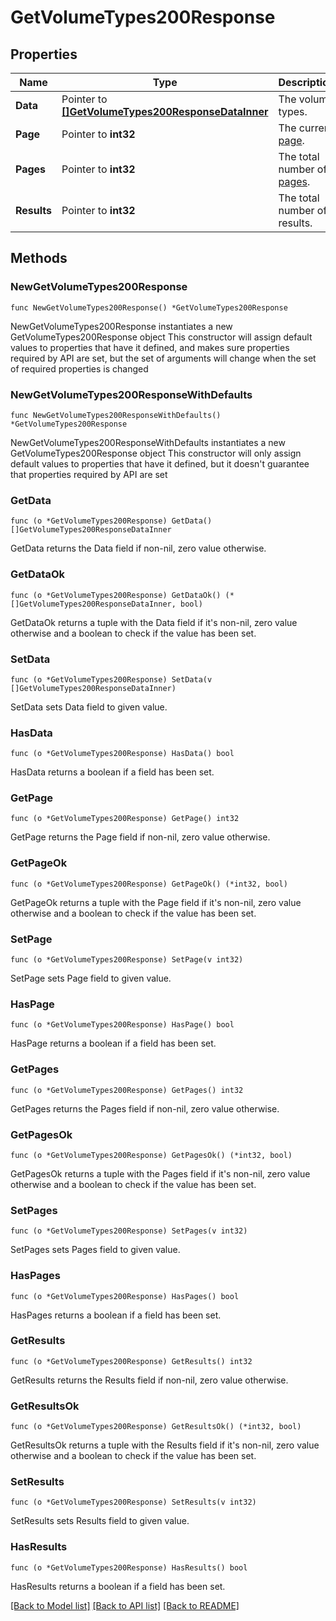 # GetVolumeTypes200Response

## Properties

Name | Type | Description | Notes
------------ | ------------- | ------------- | -------------
**Data** | Pointer to [**[]GetVolumeTypes200ResponseDataInner**](GetVolumeTypes200ResponseDataInner.md) | The volume types. | [optional] 
**Page** | Pointer to **int32** | The current [page](https://techdocs.akamai.com/linode-api/reference/pagination). | [optional] [readonly] 
**Pages** | Pointer to **int32** | The total number of [pages](https://techdocs.akamai.com/linode-api/reference/pagination). | [optional] [readonly] 
**Results** | Pointer to **int32** | The total number of results. | [optional] [readonly] 

## Methods

### NewGetVolumeTypes200Response

`func NewGetVolumeTypes200Response() *GetVolumeTypes200Response`

NewGetVolumeTypes200Response instantiates a new GetVolumeTypes200Response object
This constructor will assign default values to properties that have it defined,
and makes sure properties required by API are set, but the set of arguments
will change when the set of required properties is changed

### NewGetVolumeTypes200ResponseWithDefaults

`func NewGetVolumeTypes200ResponseWithDefaults() *GetVolumeTypes200Response`

NewGetVolumeTypes200ResponseWithDefaults instantiates a new GetVolumeTypes200Response object
This constructor will only assign default values to properties that have it defined,
but it doesn't guarantee that properties required by API are set

### GetData

`func (o *GetVolumeTypes200Response) GetData() []GetVolumeTypes200ResponseDataInner`

GetData returns the Data field if non-nil, zero value otherwise.

### GetDataOk

`func (o *GetVolumeTypes200Response) GetDataOk() (*[]GetVolumeTypes200ResponseDataInner, bool)`

GetDataOk returns a tuple with the Data field if it's non-nil, zero value otherwise
and a boolean to check if the value has been set.

### SetData

`func (o *GetVolumeTypes200Response) SetData(v []GetVolumeTypes200ResponseDataInner)`

SetData sets Data field to given value.

### HasData

`func (o *GetVolumeTypes200Response) HasData() bool`

HasData returns a boolean if a field has been set.

### GetPage

`func (o *GetVolumeTypes200Response) GetPage() int32`

GetPage returns the Page field if non-nil, zero value otherwise.

### GetPageOk

`func (o *GetVolumeTypes200Response) GetPageOk() (*int32, bool)`

GetPageOk returns a tuple with the Page field if it's non-nil, zero value otherwise
and a boolean to check if the value has been set.

### SetPage

`func (o *GetVolumeTypes200Response) SetPage(v int32)`

SetPage sets Page field to given value.

### HasPage

`func (o *GetVolumeTypes200Response) HasPage() bool`

HasPage returns a boolean if a field has been set.

### GetPages

`func (o *GetVolumeTypes200Response) GetPages() int32`

GetPages returns the Pages field if non-nil, zero value otherwise.

### GetPagesOk

`func (o *GetVolumeTypes200Response) GetPagesOk() (*int32, bool)`

GetPagesOk returns a tuple with the Pages field if it's non-nil, zero value otherwise
and a boolean to check if the value has been set.

### SetPages

`func (o *GetVolumeTypes200Response) SetPages(v int32)`

SetPages sets Pages field to given value.

### HasPages

`func (o *GetVolumeTypes200Response) HasPages() bool`

HasPages returns a boolean if a field has been set.

### GetResults

`func (o *GetVolumeTypes200Response) GetResults() int32`

GetResults returns the Results field if non-nil, zero value otherwise.

### GetResultsOk

`func (o *GetVolumeTypes200Response) GetResultsOk() (*int32, bool)`

GetResultsOk returns a tuple with the Results field if it's non-nil, zero value otherwise
and a boolean to check if the value has been set.

### SetResults

`func (o *GetVolumeTypes200Response) SetResults(v int32)`

SetResults sets Results field to given value.

### HasResults

`func (o *GetVolumeTypes200Response) HasResults() bool`

HasResults returns a boolean if a field has been set.


[[Back to Model list]](../README.md#documentation-for-models) [[Back to API list]](../README.md#documentation-for-api-endpoints) [[Back to README]](../README.md)


